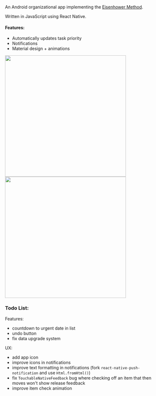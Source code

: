 An Android organizational app implementing the [Eisenhower Method](https://en.wikipedia.org/wiki/Time_management#The_Eisenhower_Method).

Written in JavaScript using React Native.

#### Features:
  - Automatically updates task priority
  - Notifications
  - Material design + animations

<img src="https://cloud.githubusercontent.com/assets/1134272/22454484/1fadb70c-e754-11e6-8128-b0274206234a.png" width="400">

<img src="https://cloud.githubusercontent.com/assets/1134272/22454508/4e11a2f2-e754-11e6-8277-f4641364ad44.png" width="400">




### Todo List:


Features:
  - countdown to urgent date in list
  - undo button
  - fix data upgrade system

UX:
  - add app icon
  - improve icons in notifications
  - improve text formatting in notifications (fork `react-native-push-notification` and use `Html.fromHtml()`)
  - fix `TouchableNativeFeedback` bug where checking off an item that then moves won't show release feedback
  - improve item check animation
